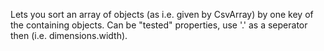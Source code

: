 Lets you sort an array of objects (as i.e. given by CsvArray) by one key of the containing objects. Can be "tested" properties, use '.' as a seperator then (i.e. dimensions.width).
